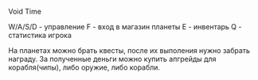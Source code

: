Void Time

W/A/S/D - управление
F - вход в магазин планеты
E - инвентарь
Q - статистика игрока

На планетах можно брать квесты, после их выполения нужно забрать награду.
За полученные деньги можно купить апгрейды для корабля(чипы), либо оружие, либо корабли.
